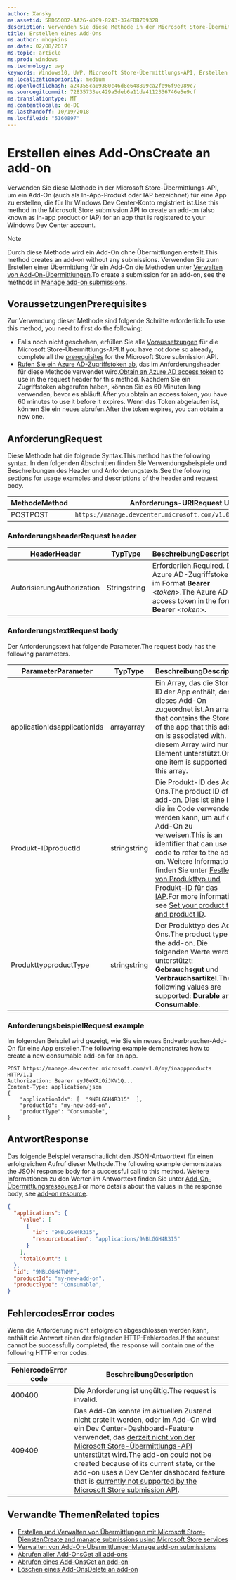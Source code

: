 ```yaml
---
author: Xansky
ms.assetid: 5BD650D2-AA26-4DE9-8243-374FDB7D932B
description: Verwenden Sie diese Methode in der Microsoft Store-Übermittlungs-API zum Erstellen eines Add-Ons für eine App, die für Ihr Windows Dev Center-Konto registriert ist.
title: Erstellen eines Add-Ons
ms.author: mhopkins
ms.date: 02/08/2017
ms.topic: article
ms.prod: windows
ms.technology: uwp
keywords: Windows10, UWP, Microsoft Store-Übermittlungs-API, Erstellen eines Add-Ons, In-App-Produkt, IAP
ms.localizationpriority: medium
ms.openlocfilehash: a24355ca09380c46d8e648899ca2fe96f9e989c7
ms.sourcegitcommit: 72835733ec429a5deb6a11da4112336746e5e9cf
ms.translationtype: MT
ms.contentlocale: de-DE
ms.lasthandoff: 10/19/2018
ms.locfileid: "5160897"
---
```

# <a name="create-an-add-on"></a><span data-ttu-id="01d54-104">Erstellen eines Add-Ons</span><span class="sxs-lookup"><span data-stu-id="01d54-104">Create an add-on</span></span>

<span data-ttu-id="01d54-105">Verwenden Sie diese Methode in der Microsoft Store-Übermittlungs-API, um ein Add-On (auch als In-App-Produkt oder IAP bezeichnet) für eine App zu erstellen, die für Ihr Windows Dev Center-Konto registriert ist.</span><span class="sxs-lookup"><span data-stu-id="01d54-105">Use this method in the Microsoft Store submission API to create an add-on (also known as in-app product or IAP) for an app that is registered to your Windows Dev Center account.</span></span>

> [!NOTE]
> <span data-ttu-id="01d54-106">Durch diese Methode wird ein Add-On ohne Übermittlungen erstellt.</span><span class="sxs-lookup"><span data-stu-id="01d54-106">This method creates an add-on without any submissions.</span></span> <span data-ttu-id="01d54-107">Verwenden Sie zum Erstellen einer Übermittlung für ein Add-On die Methoden unter [Verwalten von Add-On-Übermittlungen](manage-add-on-submissions.md).</span><span class="sxs-lookup"><span data-stu-id="01d54-107">To create a submission for an add-on, see the methods in [Manage add-on submissions](manage-add-on-submissions.md).</span></span>

## <a name="prerequisites"></a><span data-ttu-id="01d54-108">Voraussetzungen</span><span class="sxs-lookup"><span data-stu-id="01d54-108">Prerequisites</span></span>

<span data-ttu-id="01d54-109">Zur Verwendung dieser Methode sind folgende Schritte erforderlich:</span><span class="sxs-lookup"><span data-stu-id="01d54-109">To use this method, you need to first do the following:</span></span>

* <span data-ttu-id="01d54-110">Falls noch nicht geschehen, erfüllen Sie alle [Voraussetzungen](create-and-manage-submissions-using-windows-store-services.md#prerequisites) für die Microsoft Store-Übermittlungs-API.</span><span class="sxs-lookup"><span data-stu-id="01d54-110">If you have not done so already, complete all the [prerequisites](create-and-manage-submissions-using-windows-store-services.md#prerequisites) for the Microsoft Store submission API.</span></span>
* <span data-ttu-id="01d54-111">[Rufen Sie ein Azure AD-Zugriffstoken ab](create-and-manage-submissions-using-windows-store-services.md#obtain-an-azure-ad-access-token), das im Anforderungsheader für diese Methode verwendet wird.</span><span class="sxs-lookup"><span data-stu-id="01d54-111">[Obtain an Azure AD access token](create-and-manage-submissions-using-windows-store-services.md#obtain-an-azure-ad-access-token) to use in the request header for this method.</span></span> <span data-ttu-id="01d54-112">Nachdem Sie ein Zugriffstoken abgerufen haben, können Sie es 60 Minuten lang verwenden, bevor es abläuft.</span><span class="sxs-lookup"><span data-stu-id="01d54-112">After you obtain an access token, you have 60 minutes to use it before it expires.</span></span> <span data-ttu-id="01d54-113">Wenn das Token abgelaufen ist, können Sie ein neues abrufen.</span><span class="sxs-lookup"><span data-stu-id="01d54-113">After the token expires, you can obtain a new one.</span></span>

## <a name="request"></a><span data-ttu-id="01d54-114">Anforderung</span><span class="sxs-lookup"><span data-stu-id="01d54-114">Request</span></span>

<span data-ttu-id="01d54-115">Diese Methode hat die folgende Syntax.</span><span class="sxs-lookup"><span data-stu-id="01d54-115">This method has the following syntax.</span></span> <span data-ttu-id="01d54-116">In den folgenden Abschnitten finden Sie Verwendungsbeispiele und Beschreibungen des Header und Anforderungstexts.</span><span class="sxs-lookup"><span data-stu-id="01d54-116">See the following sections for usage examples and descriptions of the header and request body.</span></span>

| <span data-ttu-id="01d54-117">Methode</span><span class="sxs-lookup"><span data-stu-id="01d54-117">Method</span></span> | <span data-ttu-id="01d54-118">Anforderungs-URI</span><span class="sxs-lookup"><span data-stu-id="01d54-118">Request URI</span></span>                                                      |
|--------|------------------------------------------------------------------|
| <span data-ttu-id="01d54-119">POST</span><span class="sxs-lookup"><span data-stu-id="01d54-119">POST</span></span>    | ```https://manage.devcenter.microsoft.com/v1.0/my/inappproducts``` |


### <a name="request-header"></a><span data-ttu-id="01d54-120">Anforderungsheader</span><span class="sxs-lookup"><span data-stu-id="01d54-120">Request header</span></span>

| <span data-ttu-id="01d54-121">Header</span><span class="sxs-lookup"><span data-stu-id="01d54-121">Header</span></span>        | <span data-ttu-id="01d54-122">Typ</span><span class="sxs-lookup"><span data-stu-id="01d54-122">Type</span></span>   | <span data-ttu-id="01d54-123">Beschreibung</span><span class="sxs-lookup"><span data-stu-id="01d54-123">Description</span></span>                                                                 |
|---------------|--------|-----------------------------------------------------------------------------|
| <span data-ttu-id="01d54-124">Autorisierung</span><span class="sxs-lookup"><span data-stu-id="01d54-124">Authorization</span></span> | <span data-ttu-id="01d54-125">String</span><span class="sxs-lookup"><span data-stu-id="01d54-125">string</span></span> | <span data-ttu-id="01d54-126">Erforderlich.</span><span class="sxs-lookup"><span data-stu-id="01d54-126">Required.</span></span> <span data-ttu-id="01d54-127">Das Azure AD-Zugriffstoken im Format **Bearer** &lt;*token*&gt;.</span><span class="sxs-lookup"><span data-stu-id="01d54-127">The Azure AD access token in the form **Bearer** &lt;*token*&gt;.</span></span> |


### <a name="request-body"></a><span data-ttu-id="01d54-128">Anforderungstext</span><span class="sxs-lookup"><span data-stu-id="01d54-128">Request body</span></span>

<span data-ttu-id="01d54-129">Der Anforderungstext hat folgende Parameter.</span><span class="sxs-lookup"><span data-stu-id="01d54-129">The request body has the following parameters.</span></span>

|  <span data-ttu-id="01d54-130">Parameter</span><span class="sxs-lookup"><span data-stu-id="01d54-130">Parameter</span></span>  |  <span data-ttu-id="01d54-131">Typ</span><span class="sxs-lookup"><span data-stu-id="01d54-131">Type</span></span>  |  <span data-ttu-id="01d54-132">Beschreibung</span><span class="sxs-lookup"><span data-stu-id="01d54-132">Description</span></span>  |  <span data-ttu-id="01d54-133">Erforderlich</span><span class="sxs-lookup"><span data-stu-id="01d54-133">Required</span></span>  |
|------|------|------|------|
|  <span data-ttu-id="01d54-134">applicationIds</span><span class="sxs-lookup"><span data-stu-id="01d54-134">applicationIds</span></span>  |  <span data-ttu-id="01d54-135">array</span><span class="sxs-lookup"><span data-stu-id="01d54-135">array</span></span>  |  <span data-ttu-id="01d54-136">Ein Array, das die Store-ID der App enthält, der dieses Add-On zugeordnet ist.</span><span class="sxs-lookup"><span data-stu-id="01d54-136">An array that contains the Store ID of the app that this add-on is associated with.</span></span> <span data-ttu-id="01d54-137">In diesem Array wird nur ein Element unterstützt.</span><span class="sxs-lookup"><span data-stu-id="01d54-137">Only one item is supported in this array.</span></span>   |  <span data-ttu-id="01d54-138">Ja</span><span class="sxs-lookup"><span data-stu-id="01d54-138">Yes</span></span>  |
|  <span data-ttu-id="01d54-139">Produkt-ID</span><span class="sxs-lookup"><span data-stu-id="01d54-139">productId</span></span>  |  <span data-ttu-id="01d54-140">string</span><span class="sxs-lookup"><span data-stu-id="01d54-140">string</span></span>  |  <span data-ttu-id="01d54-141">Die Produkt-ID des Add-Ons.</span><span class="sxs-lookup"><span data-stu-id="01d54-141">The product ID of the add-on.</span></span> <span data-ttu-id="01d54-142">Dies ist eine ID, die im Code verwendet werden kann, um auf das Add-On zu verweisen.</span><span class="sxs-lookup"><span data-stu-id="01d54-142">This is an identifier that can use in code to refer to the add-on.</span></span> <span data-ttu-id="01d54-143">Weitere Informationen finden Sie unter [Festlegen von Produkttyp und Produkt-ID für das IAP](https://msdn.microsoft.com/windows/uwp/publish/set-your-iap-product-id).</span><span class="sxs-lookup"><span data-stu-id="01d54-143">For more information, see [Set your product type and product ID](https://msdn.microsoft.com/windows/uwp/publish/set-your-iap-product-id).</span></span>  |  <span data-ttu-id="01d54-144">Ja</span><span class="sxs-lookup"><span data-stu-id="01d54-144">Yes</span></span>  |
|  <span data-ttu-id="01d54-145">Produkttyp</span><span class="sxs-lookup"><span data-stu-id="01d54-145">productType</span></span>  |  <span data-ttu-id="01d54-146">string</span><span class="sxs-lookup"><span data-stu-id="01d54-146">string</span></span>  |  <span data-ttu-id="01d54-147">Der Produkttyp des Add-Ons.</span><span class="sxs-lookup"><span data-stu-id="01d54-147">The product type of the add-on.</span></span> <span data-ttu-id="01d54-148">Die folgenden Werte werden unterstützt: **Gebrauchsgut** und **Verbrauchsartikel**.</span><span class="sxs-lookup"><span data-stu-id="01d54-148">The following values are supported: **Durable** and **Consumable**.</span></span>  |  <span data-ttu-id="01d54-149">Ja</span><span class="sxs-lookup"><span data-stu-id="01d54-149">Yes</span></span>  |


### <a name="request-example"></a><span data-ttu-id="01d54-150">Anforderungsbeispiel</span><span class="sxs-lookup"><span data-stu-id="01d54-150">Request example</span></span>

<span data-ttu-id="01d54-151">Im folgenden Beispiel wird gezeigt, wie Sie ein neues Endverbraucher-Add-On für eine App erstellen.</span><span class="sxs-lookup"><span data-stu-id="01d54-151">The following example demonstrates how to create a new consumable add-on for an app.</span></span>

```syntax
POST https://manage.devcenter.microsoft.com/v1.0/my/inappproducts HTTP/1.1
Authorization: Bearer eyJ0eXAiOiJKV1Q...
Content-Type: application/json
{
    "applicationIds": [  "9NBLGGH4R315"  ],
    "productId": "my-new-add-on",
    "productType": "Consumable",
}
```

## <a name="response"></a><span data-ttu-id="01d54-152">Antwort</span><span class="sxs-lookup"><span data-stu-id="01d54-152">Response</span></span>

<span data-ttu-id="01d54-153">Das folgende Beispiel veranschaulicht den JSON-Antworttext für einen erfolgreichen Aufruf dieser Methode.</span><span class="sxs-lookup"><span data-stu-id="01d54-153">The following example demonstrates the JSON response body for a successful call to this method.</span></span> <span data-ttu-id="01d54-154">Weitere Informationen zu den Werten im Antworttext finden Sie unter [Add-On-Übermittlungsressource](manage-add-ons.md#add-on-object).</span><span class="sxs-lookup"><span data-stu-id="01d54-154">For more details about the values in the response body, see [add-on resource](manage-add-ons.md#add-on-object).</span></span>

```json
{
  "applications": {
    "value": [
      {
        "id": "9NBLGGH4R315",
        "resourceLocation": "applications/9NBLGGH4R315"
      }
    ],
    "totalCount": 1
  },
  "id": "9NBLGGH4TNMP",
  "productId": "my-new-add-on",
  "productType": "Consumable",
}
```

## <a name="error-codes"></a><span data-ttu-id="01d54-155">Fehlercodes</span><span class="sxs-lookup"><span data-stu-id="01d54-155">Error codes</span></span>

<span data-ttu-id="01d54-156">Wenn die Anforderung nicht erfolgreich abgeschlossen werden kann, enthält die Antwort einen der folgenden HTTP-Fehlercodes.</span><span class="sxs-lookup"><span data-stu-id="01d54-156">If the request cannot be successfully completed, the response will contain one of the following HTTP error codes.</span></span>

| <span data-ttu-id="01d54-157">Fehlercode</span><span class="sxs-lookup"><span data-stu-id="01d54-157">Error code</span></span> |  <span data-ttu-id="01d54-158">Beschreibung</span><span class="sxs-lookup"><span data-stu-id="01d54-158">Description</span></span>                                                                                                                                                                           |
|--------|------------------|
| <span data-ttu-id="01d54-159">400</span><span class="sxs-lookup"><span data-stu-id="01d54-159">400</span></span>  | <span data-ttu-id="01d54-160">Die Anforderung ist ungültig.</span><span class="sxs-lookup"><span data-stu-id="01d54-160">The request is invalid.</span></span> |
| <span data-ttu-id="01d54-161">409</span><span class="sxs-lookup"><span data-stu-id="01d54-161">409</span></span>  | <span data-ttu-id="01d54-162">Das Add-On konnte im aktuellen Zustand nicht erstellt werden, oder im Add-On wird ein Dev Center-Dashboard-Feature verwendet, das [derzeit nicht von der Microsoft Store-Übermittlungs-API unterstützt](create-and-manage-submissions-using-windows-store-services.md#not_supported) wird.</span><span class="sxs-lookup"><span data-stu-id="01d54-162">The add-on could not be created because of its current state, or the add-on uses a Dev Center dashboard feature that is [currently not supported by the Microsoft Store submission API](create-and-manage-submissions-using-windows-store-services.md#not_supported).</span></span> |   


## <a name="related-topics"></a><span data-ttu-id="01d54-163">Verwandte Themen</span><span class="sxs-lookup"><span data-stu-id="01d54-163">Related topics</span></span>

* [<span data-ttu-id="01d54-164">Erstellen und Verwalten von Übermittlungen mit Microsoft Store-Diensten</span><span class="sxs-lookup"><span data-stu-id="01d54-164">Create and manage submissions using Microsoft Store services</span></span>](create-and-manage-submissions-using-windows-store-services.md)
* [<span data-ttu-id="01d54-165">Verwalten von Add-On-Übermittlungen</span><span class="sxs-lookup"><span data-stu-id="01d54-165">Manage add-on submissions</span></span>](manage-add-on-submissions.md)
* [<span data-ttu-id="01d54-166">Abrufen aller Add-Ons</span><span class="sxs-lookup"><span data-stu-id="01d54-166">Get all add-ons</span></span>](get-all-add-ons.md)
* [<span data-ttu-id="01d54-167">Abrufen eines Add-Ons</span><span class="sxs-lookup"><span data-stu-id="01d54-167">Get an add-on</span></span>](get-an-add-on.md)
* [<span data-ttu-id="01d54-168">Löschen eines Add-Ons</span><span class="sxs-lookup"><span data-stu-id="01d54-168">Delete an add-on</span></span>](delete-an-add-on.md)
